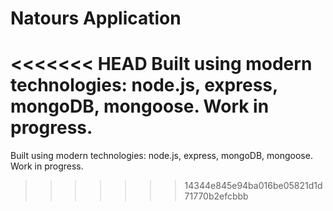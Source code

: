 # Natours Application

<<<<<<< HEAD
Built using modern technologies: node.js, express, mongoDB, mongoose. Work in progress.
=======
Built using modern technologies: node.js, express, mongoDB, mongoose.
Work in progress.
>>>>>>> 14344e845e94ba016be05821d1d71770b2efcbbb
